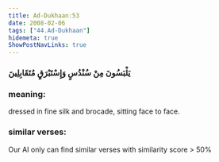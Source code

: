 ```yaml
---
title: Ad-Dukhaan:53
date: 2008-02-06
tags: ["44.Ad-Dukhaan"]
hidemeta: true 
ShowPostNavLinks: true 
---
```

### يَلْبَسُونَ مِنْ سُنْدُسٍ وَإِسْتَبْرَقٍ مُتَقَابِلِينَ
### meaning: 
dressed in fine silk and brocade, sitting face to face.
### similar verses: 

Our AI only can find similar verses with similarity score > 50% 




